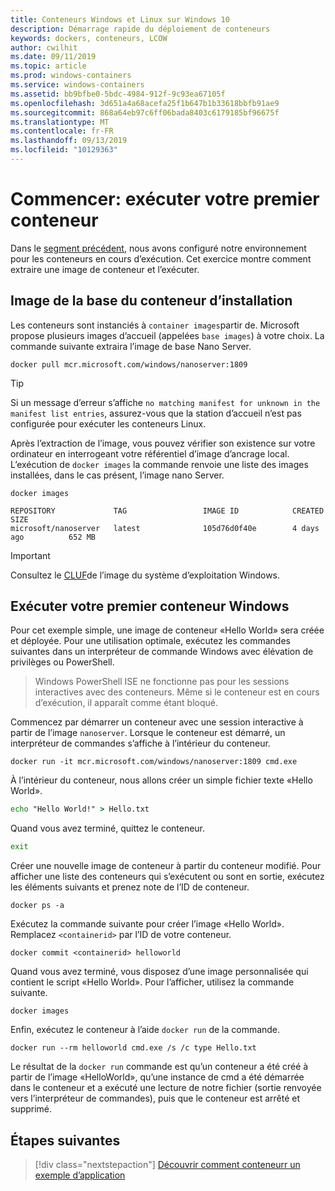 ```yaml
---
title: Conteneurs Windows et Linux sur Windows 10
description: Démarrage rapide du déploiement de conteneurs
keywords: dockers, conteneurs, LCOW
author: cwilhit
ms.date: 09/11/2019
ms.topic: article
ms.prod: windows-containers
ms.service: windows-containers
ms.assetid: bb9bfbe0-5bdc-4984-912f-9c93ea67105f
ms.openlocfilehash: 3d651a4a68acefa25f1b647b1b33618bbfb91ae9
ms.sourcegitcommit: 868a64eb97c6ff06bada8403c6179185bf96675f
ms.translationtype: MT
ms.contentlocale: fr-FR
ms.lasthandoff: 09/13/2019
ms.locfileid: "10129363"
---
```

# <a name="get-started-run-your-first-container"></a>Commencer: exécuter votre premier conteneur

Dans le [segment précédent](./set-up-environment.md), nous avons configuré notre environnement pour les conteneurs en cours d’exécution. Cet exercice montre comment extraire une image de conteneur et l’exécuter.

## <a name="install-container-base-image"></a>Image de la base du conteneur d’installation

Les conteneurs sont instanciés à `container images`partir de. Microsoft propose plusieurs images d’accueil (appelées `base images`) à votre choix. La commande suivante extraira l’image de base Nano Server.

```console
docker pull mcr.microsoft.com/windows/nanoserver:1809
```

> [!TIP]
> Si un message d’erreur s’affiche `no matching manifest for unknown in the manifest list entries`, assurez-vous que la station d’accueil n’est pas configurée pour exécuter les conteneurs Linux.

Après l’extraction de l’image, vous pouvez vérifier son existence sur votre ordinateur en interrogeant votre référentiel d’image d’ancrage local. L’exécution de `docker images` la commande renvoie une liste des images installées, dans le cas présent, l’image nano Server.

```console
docker images

REPOSITORY             TAG                 IMAGE ID            CREATED             SIZE
microsoft/nanoserver   latest              105d76d0f40e        4 days ago          652 MB
```

> [!IMPORTANT]
> Consultez le [CLUF](../images-eula.md)de l’image du système d’exploitation Windows.

## <a name="run-your-first-windows-container"></a>Exécuter votre premier conteneur Windows

Pour cet exemple simple, une image de conteneur «Hello World» sera créée et déployée. Pour une utilisation optimale, exécutez les commandes suivantes dans un interpréteur de commande Windows avec élévation de privilèges ou PowerShell.

> Windows PowerShell ISE ne fonctionne pas pour les sessions interactives avec des conteneurs. Même si le conteneur est en cours d’exécution, il apparaît comme étant bloqué.

Commencez par démarrer un conteneur avec une session interactive à partir de l’image `nanoserver`. Lorsque le conteneur est démarré, un interpréteur de commandes s’affiche à l’intérieur du conteneur.  

```console
docker run -it mcr.microsoft.com/windows/nanoserver:1809 cmd.exe
```

À l’intérieur du conteneur, nous allons créer un simple fichier texte «Hello World».

```cmd
echo "Hello World!" > Hello.txt
```   

Quand vous avez terminé, quittez le conteneur.

```cmd
exit
```

Créer une nouvelle image de conteneur à partir du conteneur modifié. Pour afficher une liste des conteneurs qui s’exécutent ou sont en sortie, exécutez les éléments suivants et prenez note de l’ID de conteneur.

```console
docker ps -a
```

Exécutez la commande suivante pour créer l’image «Hello World». Remplacez `<containerid>` par l’ID de votre conteneur.

```console
docker commit <containerid> helloworld
```

Quand vous avez terminé, vous disposez d’une image personnalisée qui contient le script «Hello World». Pour l’afficher, utilisez la commande suivante.

```console
docker images
```

Enfin, exécutez le conteneur à l’aide `docker run` de la commande.

```console
docker run --rm helloworld cmd.exe /s /c type Hello.txt
```

Le résultat de la `docker run` commande est qu’un conteneur a été créé à partir de l’image «HelloWorld», qu’une instance de cmd a été démarrée dans le conteneur et a exécuté une lecture de notre fichier (sortie renvoyée vers l’interpréteur de commandes), puis que le conteneur est arrêté et supprimé.

## <a name="next-steps"></a>Étapes suivantes

> [!div class="nextstepaction"]
> [Découvrir comment conteneurr un exemple d’application](./building-sample-app.md)
